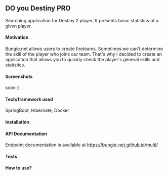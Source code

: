 ## **DO you Destiny PRO**
Searching application for Destiny 2 player. It presents basic statistics of a given player.

#### Motivation

Bungie.net allows users to create fireteams. Sometimes we can't determine the skill of the player who joins our team. That's why I decided to create an application that allows you to quickly check the player's general skills and statistics.

#### Screenshots

soon :)

#### Tech/framework used

SpringBoot, Hibernate, Docker

#### Installation

#### API Documentation

Endpoint documentation is available at https://bungie-net.github.io/multi/

#### Tests

#### How to use?

